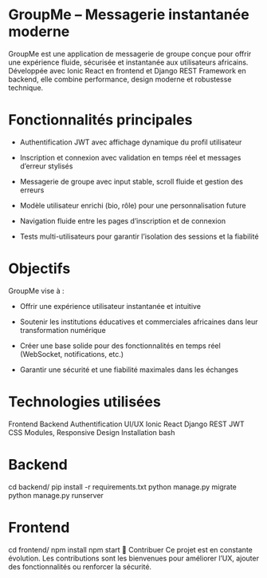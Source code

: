  # GroupMe – Messagerie instantanée moderne


GroupMe est une application de messagerie de groupe conçue pour offrir une expérience fluide, sécurisée et instantanée aux utilisateurs africains. Développée avec Ionic React en frontend et Django REST Framework en backend, elle combine performance, design moderne et robustesse technique.

# Fonctionnalités principales
-  Authentification JWT avec affichage dynamique du profil utilisateur

- Inscription et connexion avec validation en temps réel et messages d’erreur stylisés

- Messagerie de groupe avec input stable, scroll fluide et gestion des erreurs

- Modèle utilisateur enrichi (bio, rôle) pour une personnalisation future

- Navigation fluide entre les pages d’inscription et de connexion

- Tests multi-utilisateurs pour garantir l’isolation des sessions et la fiabilité

# Objectifs
GroupMe vise à :

- Offrir une expérience utilisateur instantanée et intuitive

- Soutenir les institutions éducatives et commerciales africaines dans leur transformation numérique

- Créer une base solide pour des fonctionnalités en temps réel (WebSocket, notifications, etc.)

- Garantir une sécurité et une fiabilité maximales dans les échanges

# Technologies utilisées
Frontend	Backend	Authentification	UI/UX
Ionic React	Django REST	JWT	CSS Modules, Responsive Design
Installation
bash
# Backend
cd backend/
pip install -r requirements.txt
python manage.py migrate
python manage.py runserver

# Frontend
cd frontend/
npm install
npm start
🤝 Contribuer
Ce projet est en constante évolution. Les contributions sont les bienvenues pour améliorer l’UX, ajouter des fonctionnalités ou renforcer la sécurité.
